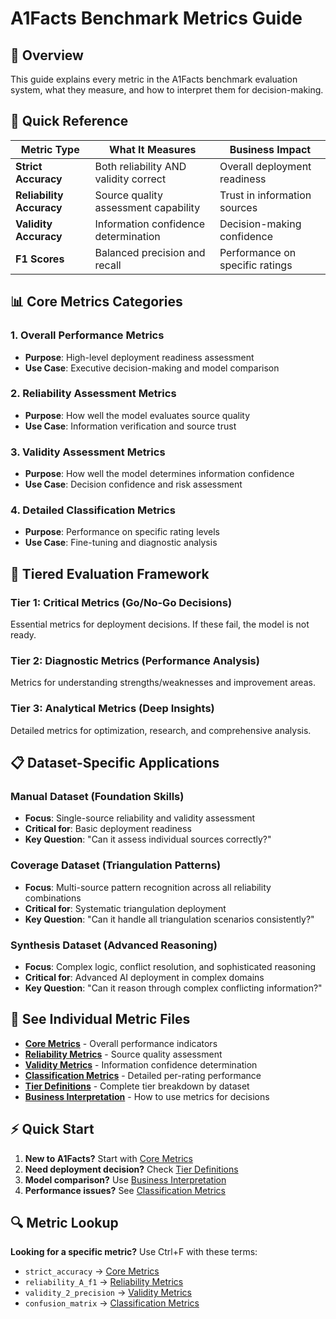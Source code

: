 # A1Facts Benchmark Metrics Guide

## 📖 Overview

This guide explains every metric in the A1Facts benchmark evaluation system, what they measure, and how to interpret them for decision-making.

## 🎯 Quick Reference

| Metric Type | What It Measures | Business Impact |
|-------------|------------------|-----------------|
| **Strict Accuracy** | Both reliability AND validity correct | Overall deployment readiness |
| **Reliability Accuracy** | Source quality assessment capability | Trust in information sources |
| **Validity Accuracy** | Information confidence determination | Decision-making confidence |
| **F1 Scores** | Balanced precision and recall | Performance on specific ratings |

## 📊 Core Metrics Categories

### 1. **Overall Performance Metrics**
- **Purpose**: High-level deployment readiness assessment
- **Use Case**: Executive decision-making and model comparison

### 2. **Reliability Assessment Metrics**  
- **Purpose**: How well the model evaluates source quality
- **Use Case**: Information verification and source trust

### 3. **Validity Assessment Metrics**
- **Purpose**: How well the model determines information confidence
- **Use Case**: Decision confidence and risk assessment

### 4. **Detailed Classification Metrics**
- **Purpose**: Performance on specific rating levels
- **Use Case**: Fine-tuning and diagnostic analysis

## 🎯 Tiered Evaluation Framework

### **Tier 1: Critical Metrics** (Go/No-Go Decisions)
Essential metrics for deployment decisions. If these fail, the model is not ready.

### **Tier 2: Diagnostic Metrics** (Performance Analysis)
Metrics for understanding strengths/weaknesses and improvement areas.

### **Tier 3: Analytical Metrics** (Deep Insights)
Detailed metrics for optimization, research, and comprehensive analysis.

## 📋 Dataset-Specific Applications

### **Manual Dataset** (Foundation Skills)
- **Focus**: Single-source reliability and validity assessment
- **Critical for**: Basic deployment readiness
- **Key Question**: "Can it assess individual sources correctly?"

### **Coverage Dataset** (Triangulation Patterns)
- **Focus**: Multi-source pattern recognition across all reliability combinations
- **Critical for**: Systematic triangulation deployment
- **Key Question**: "Can it handle all triangulation scenarios consistently?"

### **Synthesis Dataset** (Advanced Reasoning)
- **Focus**: Complex logic, conflict resolution, and sophisticated reasoning
- **Critical for**: Advanced AI deployment in complex domains
- **Key Question**: "Can it reason through complex conflicting information?"

## 🎪 See Individual Metric Files

- [**Core Metrics**](./core_metrics.md) - Overall performance indicators
- [**Reliability Metrics**](./reliability_metrics.md) - Source quality assessment
- [**Validity Metrics**](./validity_metrics.md) - Information confidence determination  
- [**Classification Metrics**](./classification_metrics.md) - Detailed per-rating performance
- [**Tier Definitions**](./tier_definitions.md) - Complete tier breakdown by dataset
- [**Business Interpretation**](./business_interpretation.md) - How to use metrics for decisions

## ⚡ Quick Start

1. **New to A1Facts?** Start with [Core Metrics](./core_metrics.md)
2. **Need deployment decision?** Check [Tier Definitions](./tier_definitions.md)
3. **Model comparison?** Use [Business Interpretation](./business_interpretation.md)
4. **Performance issues?** See [Classification Metrics](./classification_metrics.md)

## 🔍 Metric Lookup

**Looking for a specific metric?** Use Ctrl+F with these terms:

- `strict_accuracy` → [Core Metrics](./core_metrics.md)
- `reliability_A_f1` → [Reliability Metrics](./reliability_metrics.md)
- `validity_2_precision` → [Validity Metrics](./validity_metrics.md)
- `confusion_matrix` → [Classification Metrics](./classification_metrics.md)